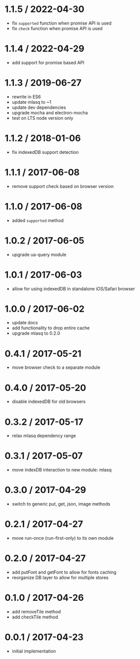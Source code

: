 
1.1.5 / 2022-04-30
==================

 * fix `supported` function when promise API is used
 * fix `check` function when promise API is used

1.1.4 / 2022-04-29
==================

 * add support for promise based API

1.1.3 / 2019-06-27
==================

 * rewrite in ES6
 * update mlasq to ~1
 * update dev dependencies
 * upgrade mocha and electron-mocha
 * test on LTS node version only

1.1.2 / 2018-01-06
==================

 * fix indexedDB support detection

1.1.1 / 2017-06-08
==================

 * remove support check based on browser version

1.1.0 / 2017-06-08
==================

 * added `supported` method

1.0.2 / 2017-06-05
==================

 * upgrade ua-query module

1.0.1 / 2017-06-03
==================

 * allow for using indexedDB in standalone iOS/Safari browser

1.0.0 / 2017-06-02
==================

 * update docs
 * add functionality to drop entire cache
 * upgrade mlasq to 0.2.0

0.4.1 / 2017-05-21
==================

 * move browser check to a separate module

0.4.0 / 2017-05-20
==================

 * disable indexedDB for old browsers

0.3.2 / 2017-05-17
==================

 * relax mlasq dependency range

0.3.1 / 2017-05-07
==================

 * move indexDB interaction to new module: mlasq

0.3.0 / 2017-04-29
==================

 * switch to generic put, get, json, image methods

0.2.1 / 2017-04-27
==================

 * move run-once (run-first-only) to its own module

0.2.0 / 2017-04-27
==================

 * add putFont and getFont to allow for fonts caching
 * reorganize DB layer to allow for multiple stores

0.1.0 / 2017-04-26
==================

 * add removeTile method
 * add checkTile method

0.0.1 / 2017-04-23
==================

 * initial implementation
